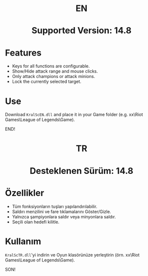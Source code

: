 <div align="center">
  <h1>EN</h1>
  <h1>Supported Version: 14.8</h1>
</div>

# Features
+ Keys for all functions are configurable.
+ Show/Hide attack range and mouse clicks.
+ Only attack champions or attack minions.
+ Lock the currently selected target.

# Use
Download `KralScEN.dll` and place it in your Game folder (e.g. xx\Riot Games\League of Legends\Game).

END!

<div align="center">
  <h1>TR</h1>
  <h1>Desteklenen Sürüm: 14.8</h1>
</div>

# Özellikler
+ Tüm fonksiyonların tuşları yapılandırılabilir.
+ Saldırı menzilini ve fare tıklamalarını Göster/Gizle.
+ Yalnızca şampiyonlara saldır veya minyonlara saldır.
+ Seçili olan hedefi kilitle.

# Kullanım
`KralScTR.dll`'yi indirin ve Oyun klasörünüze yerleştirin (örn. xx\Riot Games\League of Legends\Game).

SON!
